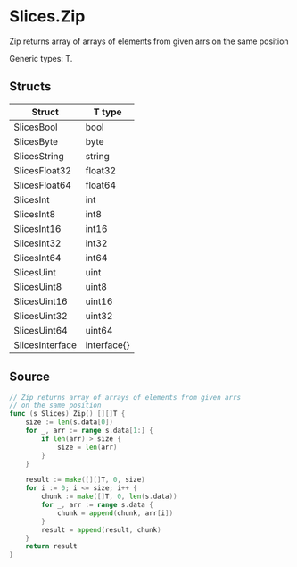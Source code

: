 # Slices.Zip

Zip returns array of arrays of elements from given arrs on the same position

Generic types: T.

## Structs

| Struct | T type |
| ------ | ------ |
| SlicesBool | bool |
| SlicesByte | byte |
| SlicesString | string |
| SlicesFloat32 | float32 |
| SlicesFloat64 | float64 |
| SlicesInt | int |
| SlicesInt8 | int8 |
| SlicesInt16 | int16 |
| SlicesInt32 | int32 |
| SlicesInt64 | int64 |
| SlicesUint | uint |
| SlicesUint8 | uint8 |
| SlicesUint16 | uint16 |
| SlicesUint32 | uint32 |
| SlicesUint64 | uint64 |
| SlicesInterface | interface{} |


## Source

```go
// Zip returns array of arrays of elements from given arrs
// on the same position
func (s Slices) Zip() [][]T {
	size := len(s.data[0])
	for _, arr := range s.data[1:] {
		if len(arr) > size {
			size = len(arr)
		}
	}

	result := make([][]T, 0, size)
	for i := 0; i <= size; i++ {
		chunk := make([]T, 0, len(s.data))
		for _, arr := range s.data {
			chunk = append(chunk, arr[i])
		}
		result = append(result, chunk)
	}
	return result
}
```

